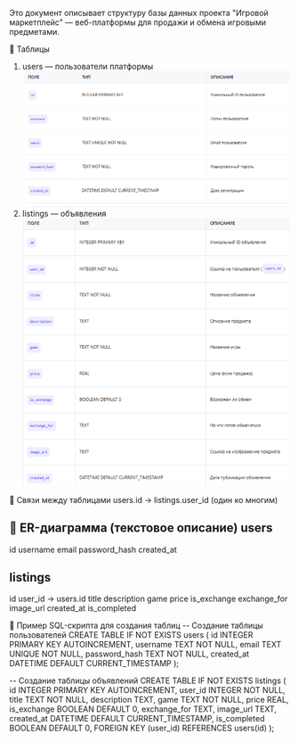 Это документ описывает структуру базы данных проекта "Игровой маркетплейс" — веб-платформы для продажи и обмена игровыми предметами. 

📁 Таблицы
1. users — пользователи платформы
![Таблица БД пользователи платформы.png](%D0%A2%D0%B0%D0%B1%D0%BB%D0%B8%D1%86%D0%B0%20%D0%91%D0%94%20%D0%BF%D0%BE%D0%BB%D1%8C%D0%B7%D0%BE%D0%B2%D0%B0%D1%82%D0%B5%D0%BB%D0%B8%20%D0%BF%D0%BB%D0%B0%D1%82%D1%84%D0%BE%D1%80%D0%BC%D1%8B.png)
2. listings — объявления
![Таблица БД Объявления.png](%D0%A2%D0%B0%D0%B1%D0%BB%D0%B8%D1%86%D0%B0%20%D0%91%D0%94%20%D0%9E%D0%B1%D1%8A%D1%8F%D0%B2%D0%BB%D0%B5%D0%BD%D0%B8%D1%8F.png)


🔗 Связи между таблицами
users.id → listings.user_id
(один ко многим)

🧩 ER-диаграмма (текстовое описание)
users
-----
id
username
email
password_hash
created_at

listings
--------
id
user_id → users.id
title
description
game
price
is_exchange
exchange_for
image_url
created_at
is_completed

🧾 Пример SQL-скрипта для создания таблиц
-- Создание таблицы пользователей
CREATE TABLE IF NOT EXISTS users (
    id INTEGER PRIMARY KEY AUTOINCREMENT,
    username TEXT NOT NULL,
    email TEXT UNIQUE NOT NULL,
    password_hash TEXT NOT NULL,
    created_at DATETIME DEFAULT CURRENT_TIMESTAMP
);

-- Создание таблицы объявлений
CREATE TABLE IF NOT EXISTS listings (
    id INTEGER PRIMARY KEY AUTOINCREMENT,
    user_id INTEGER NOT NULL,
    title TEXT NOT NULL,
    description TEXT,
    game TEXT NOT NULL,
    price REAL,
    is_exchange BOOLEAN DEFAULT 0,
    exchange_for TEXT,
    image_url TEXT,
    created_at DATETIME DEFAULT CURRENT_TIMESTAMP,
    is_completed BOOLEAN DEFAULT 0,
    FOREIGN KEY (user_id) REFERENCES users(id)
);